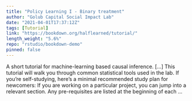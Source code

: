 ```yaml
---
title: "Policy Learning I - Binary treatment"
author: "Golub Capital Social Impact Lab"
date: "2021-04-01T17:37:12Z"
tags: [Tutorial]
link: "https://bookdown.org/halflearned/tutorial/"
length_weight: "5.6%"
repo: "rstudio/bookdown-demo"
pinned: false
---
```


A short tutorial for machine-learning based causal inference. [...] This tutorial will walk you through common statistical tools used in the lab. If you’re self-studying, here’s a minimal recommended study plan for newcomers: If you are working on a particular project, you can jump into a relevant section. Any pre-requisites are listed at the beginning of each ...
